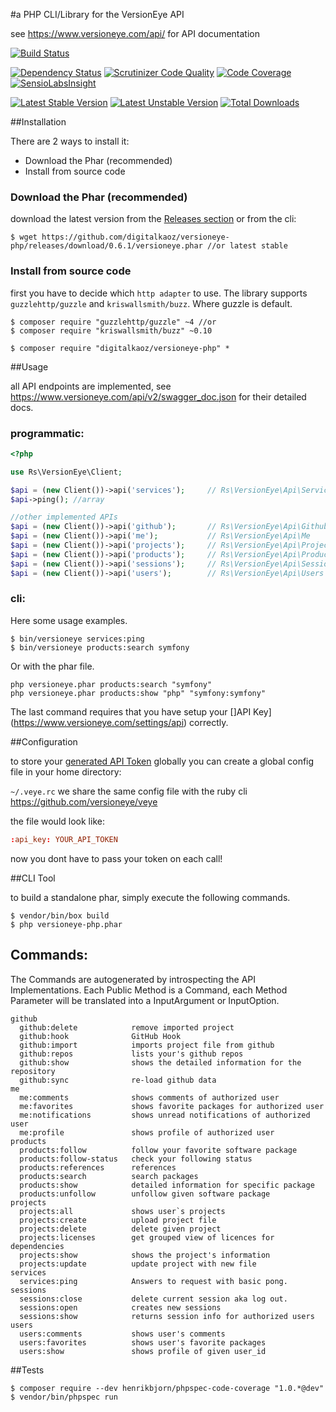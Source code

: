 #a PHP CLI/Library for the VersionEye API

see https://www.versioneye.com/api/ for API documentation

[![Build Status](https://travis-ci.org/digitalkaoz/versioneye-php.svg?branch=master)](https://travis-ci.org/digitalkaoz/versioneye-php)

[![Dependency Status](https://www.versioneye.com/php/digitalkaoz:versioneye-php/badge.svg?style=flat)](https://www.versioneye.com/php/digitalkaoz:versioneye-php)
[![Scrutinizer Code Quality](https://scrutinizer-ci.com/g/digitalkaoz/versioneye-php/badges/quality-score.png?b=master)](https://scrutinizer-ci.com/g/digitalkaoz/versioneye-php/?branch=master)
[![Code Coverage](https://scrutinizer-ci.com/g/digitalkaoz/versioneye-php/badges/coverage.png?b=master)](https://scrutinizer-ci.com/g/digitalkaoz/versioneye-php/?branch=master)
[![SensioLabsInsight](https://insight.sensiolabs.com/projects/f7633a7e-4577-4a86-b6d9-ccaa75cb7fa0/mini.png)](https://insight.sensiolabs.com/projects/f7633a7e-4577-4a86-b6d9-ccaa75cb7fa0)

[![Latest Stable Version](https://poser.pugx.org/digitalkaoz/versioneye-php/version.svg)](https://packagist.org/packages/digitalkaoz/versioneye-php)
[![Latest Unstable Version](https://poser.pugx.org/digitalkaoz/versioneye-php/v/unstable.svg)](//packagist.org/packages/digitalkaoz/versioneye-php)
[![Total Downloads](https://poser.pugx.org/digitalkaoz/versioneye-php/downloads.svg)](https://packagist.org/packages/digitalkaoz/versioneye-php)

##Installation

There are 2 ways to install it: 
 
  - Download the Phar (recommended)
  - Install from source code

### Download the Phar (recommended)

download the latest version from the [Releases section](https://github.com/digitalkaoz/versioneye-php/releases/latest) or from the cli:
```
$ wget https://github.com/digitalkaoz/versioneye-php/releases/download/0.6.1/versioneye.phar //or latest stable
```

### Install from source code

first you have to decide which `http adapter` to use. The library supports `guzzlehttp/guzzle` and `kriswallsmith/buzz`. Where guzzle is default.


```
$ composer require "guzzlehttp/guzzle" ~4 //or
$ composer require "kriswallsmith/buzz" ~0.10

$ composer require "digitalkaoz/versioneye-php" *
```

##Usage

all API endpoints are implemented, see https://www.versioneye.com/api/v2/swagger_doc.json for their detailed docs.


### programmatic:

```php
<?php

use Rs\VersionEye\Client;

$api = (new Client())->api('services');     // Rs\VersionEye\Api\Services
$api->ping(); //array

//other implemented APIs
$api = (new Client())->api('github');       // Rs\VersionEye\Api\Github
$api = (new Client())->api('me');           // Rs\VersionEye\Api\Me
$api = (new Client())->api('projects');     // Rs\VersionEye\Api\Projects
$api = (new Client())->api('products');     // Rs\VersionEye\Api\Products
$api = (new Client())->api('sessions');     // Rs\VersionEye\Api\Sessions
$api = (new Client())->api('users');        // Rs\VersionEye\Api\Users

```

### cli:

Here some usage examples.

```
$ bin/versioneye services:ping
$ bin/versioneye products:search symfony
```
Or with the phar file. 

```
php versioneye.phar products:search "symfony"
php versioneye.phar products:show "php" "symfony:symfony"
```

The last command requires that you have setup your []API Key](https://www.versioneye.com/settings/api) correctly. 


##Configuration

to store your [generated API Token](https://www.versioneye.com/settings/api) globally you can create a global config file in your home directory:

`~/.veye.rc` we share the same config file with the ruby cli https://github.com/versioneye/veye

the file would look like:

```rc
:api_key: YOUR_API_TOKEN
```

now you dont have to pass your token on each call!


##CLI Tool

to build a standalone phar, simply execute the following commands.

```
$ vendor/bin/box build
$ php versioneye-php.phar
```

## Commands:

The Commands are autogenerated by introspecting the API Implementations. Each Public Method is a Command, each Method Parameter will be translated into a InputArgument or InputOption.


    github
      github:delete            remove imported project
      github:hook              GitHub Hook
      github:import            imports project file from github
      github:repos             lists your's github repos
      github:show              shows the detailed information for the repository
      github:sync              re-load github data
    me
      me:comments              shows comments of authorized user
      me:favorites             shows favorite packages for authorized user
      me:notifications         shows unread notifications of authorized user
      me:profile               shows profile of authorized user
    products
      products:follow          follow your favorite software package
      products:follow-status   check your following status
      products:references      references
      products:search          search packages
      products:show            detailed information for specific package
      products:unfollow        unfollow given software package
    projects
      projects:all             shows user`s projects
      projects:create          upload project file
      projects:delete          delete given project
      projects:licenses        get grouped view of licences for dependencies
      projects:show            shows the project's information
      projects:update          update project with new file
    services
      services:ping            Answers to request with basic pong.
    sessions
      sessions:close           delete current session aka log out.
      sessions:open            creates new sessions
      sessions:show            returns session info for authorized users
    users
      users:comments           shows user's comments
      users:favorites          shows user's favorite packages
      users:show               shows profile of given user_id


##Tests

```
$ composer require --dev henrikbjorn/phpspec-code-coverage "1.0.*@dev"
$ vendor/bin/phpspec run
```
